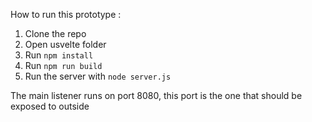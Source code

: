 How to run this prototype :

1. Clone the repo
2. Open usvelte folder
3. Run `npm install`
4. Run `npm run build`
5. Run the server with `node server.js`

The main listener runs on port 8080, this port is the one that should be exposed to outside
